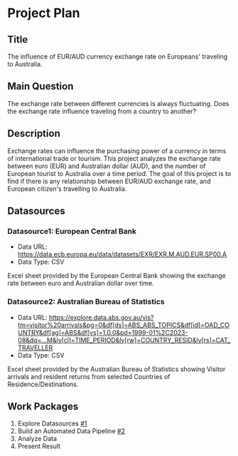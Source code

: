 # Project Plan

## Title
<!-- Give your project a short title. -->
The influence of EUR/AUD currency exchange rate on Europeans' traveling to Australia.

## Main Question

<!-- Think about one main question you want to answer based on the data. -->
The exchange rate between different currencies is always fluctuating. Does the exchange rate influence traveling from a country to another?

## Description

<!-- Describe your data science project in max. 200 words. Consider writing about why and how you attempt it. -->
Exchange rates can influence the purchasing power of a currency in terms of international trade or tourism. This project analyzes the exchange rate between euro (EUR) and Australian dollar (AUD), and the number of European tourist to Australia over a time period. The goal of this project is to find if there is any relationship between EUR/AUD exchange rate, and European citizen's travelling to Australia.

## Datasources

<!-- Describe each datasources you plan to use in a section. Use the prefic "DatasourceX" where X is the id of the datasource. -->

### Datasource1: European Central Bank
* Data URL: https://data.ecb.europa.eu/data/datasets/EXR/EXR.M.AUD.EUR.SP00.A
* Data Type: CSV

Excel sheet provided by the European Central Bank showing the exchange rate between euro and Australian dollar over time.


### Datasource2: Australian Bureau of Statistics
* Data URL: https://explore.data.abs.gov.au/vis?tm=visitor%20arrivals&pg=0&df[ds]=ABS_ABS_TOPICS&df[id]=OAD_COUNTRY&df[ag]=ABS&df[vs]=1.0.0&pd=1999-01%2C2023-08&dq=...M&ly[cl]=TIME_PERIOD&ly[rw]=COUNTRY_RESID&ly[rs]=CAT_TRAVELLER
* Data Type: CSV
  
Excel sheet provided by the Australian Bureau of Statistics showing Visitor arrivals and resident returns from selected Countries of Residence/Destinations.

## Work Packages

<!-- List of work packages ordered sequentially, each pointing to an issue with more details. -->

1. Explore Datasources [#1][i1]
2. Build an Automated Data Pipeline [#2][i2]
3. Analyze Data
4. Present Result

[i1]: https://github.com/jinzhangfau/made-template/issues/1
[i2]: https://github.com/jinzhangfau/made-template/issues/2
